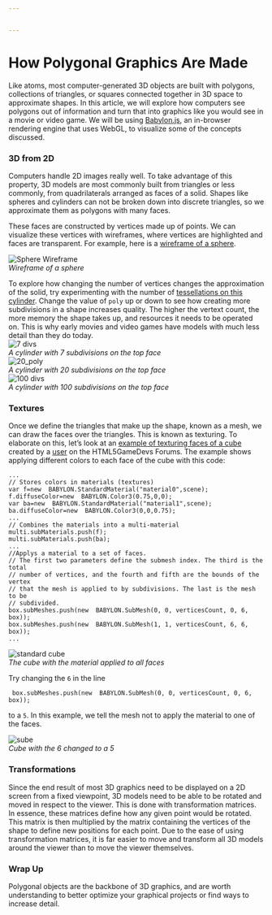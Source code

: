 ```yaml
---


---
```


<h1 id="how-polygonal-graphics-are-made">How Polygonal Graphics Are Made</h1>
<p>Like atoms, most computer-generated 3D objects are built with polygons, collections of triangles, or squares connected together in 3D space to approximate shapes. In this article, we will explore how computers see polygons out of information and turn that into graphics like you would see in a movie or video game. We will be using <a href="https://www.babylonjs.com/">Babylon.js</a>, an in-browser rendering engine that uses WebGL, to visualize some of the concepts discussed.</p>
<h3 id="d-from-2d">3D from 2D</h3>
<p>Computers handle 2D images really well. To take advantage of this property, 3D models are most commonly built from triangles or less commonly, from quadrilaterals arranged as faces of a solid. Shapes like spheres and cylinders can not be broken down into discrete triangles, so we approximate them as polygons with many faces.</p>
<p>These faces are constructed by vertices made up of points. We can visualize these vertices with wireframes, where vertices are highlighted and faces are transparent. For example, here is a <a href="https://playground.babylonjs.com/#T4TNWL">wireframe of a sphere</a>.</p>
<p><img src="https://i.imgur.com/gUnhTu4.png" alt="Sphere Wireframe"><br>
<em>Wireframe of a sphere</em></p>
<p>To explore how changing the number of vertices changes the approximation of the solid, try experimenting with the number of <a href="https://playground.babylonjs.com/#VR8AHB">tessellations on this cylinder</a>. Change the value of <code>poly</code> up or down to see how creating more subdivisions in a shape increases quality. The higher the vertext count, the more memory the shape takes up, and resources it needs to be operated on. This is why early movies and video games have models with much less detail than they do today.<br>
<img src="https://i.imgur.com/ScRkwYv.png" alt="7 divs"><br>
<em>A cylinder with 7 subdivisions on the top face</em><br>
<img src="https://i.imgur.com/jd9XR20.png" alt="20_poly"><br>
<em>A cylinder with 20 subdivisions on the top face</em><br>
<img src="https://i.imgur.com/3KZLqAe.png" alt="100 divs"><br>
<em>A cylinder with 100 subdivisions on the top face</em></p>
<h3 id="textures">Textures</h3>
<p>Once we define the triangles that make up the shape, known as a mesh, we can draw the faces over the triangles. This is known as texturing. To elaborate on this, let’s look at an <a href="https://playground.babylonjs.com/#T40FK#128">example of texturing faces of a cube</a> created by a <a href="https://www.html5gamedevs.com/topic/12392-having-different-textures-for-each-face-on-a-cube/">user</a> on the HTML5GameDevs Forums. The example shows applying different colors to each face of the cube with this code:</p>
<pre class=" language-javascript"><code class="prism  language-javascript"><span class="token operator">...</span>
<span class="token comment">// Stores colors in materials (textures)</span>
<span class="token keyword">var</span> f<span class="token operator">=</span><span class="token keyword">new</span>  <span class="token class-name">BABYLON<span class="token punctuation">.</span>StandardMaterial</span><span class="token punctuation">(</span><span class="token string">"material0"</span><span class="token punctuation">,</span>scene<span class="token punctuation">)</span><span class="token punctuation">;</span>
f<span class="token punctuation">.</span>diffuseColor<span class="token operator">=</span><span class="token keyword">new</span>  <span class="token class-name">BABYLON<span class="token punctuation">.</span>Color3</span><span class="token punctuation">(</span><span class="token number">0.75</span><span class="token punctuation">,</span><span class="token number">0</span><span class="token punctuation">,</span><span class="token number">0</span><span class="token punctuation">)</span><span class="token punctuation">;</span>
<span class="token keyword">var</span> ba<span class="token operator">=</span><span class="token keyword">new</span>  <span class="token class-name">BABYLON<span class="token punctuation">.</span>StandardMaterial</span><span class="token punctuation">(</span><span class="token string">"material1"</span><span class="token punctuation">,</span>scene<span class="token punctuation">)</span><span class="token punctuation">;</span>
ba<span class="token punctuation">.</span>diffuseColor<span class="token operator">=</span><span class="token keyword">new</span>  <span class="token class-name">BABYLON<span class="token punctuation">.</span>Color3</span><span class="token punctuation">(</span><span class="token number">0</span><span class="token punctuation">,</span><span class="token number">0</span><span class="token punctuation">,</span><span class="token number">0.75</span><span class="token punctuation">)</span><span class="token punctuation">;</span>
<span class="token operator">...</span>
<span class="token comment">// Combines the materials into a multi-material</span>
multi<span class="token punctuation">.</span>subMaterials<span class="token punctuation">.</span><span class="token function">push</span><span class="token punctuation">(</span>f<span class="token punctuation">)</span><span class="token punctuation">;</span>
multi<span class="token punctuation">.</span>subMaterials<span class="token punctuation">.</span><span class="token function">push</span><span class="token punctuation">(</span>ba<span class="token punctuation">)</span><span class="token punctuation">;</span>
<span class="token operator">...</span>
<span class="token comment">//Applys a material to a set of faces. </span>
<span class="token comment">// The first two parameters define the submesh index. The third is the total</span>
<span class="token comment">// number of vertices, and the fourth and fifth are the bounds of the vertex </span>
<span class="token comment">// that the mesh is applied to by subdivisions. The last is the mesh to be</span>
<span class="token comment">// subdivided.</span>
box<span class="token punctuation">.</span>subMeshes<span class="token punctuation">.</span><span class="token function">push</span><span class="token punctuation">(</span><span class="token keyword">new</span>  <span class="token class-name">BABYLON<span class="token punctuation">.</span>SubMesh</span><span class="token punctuation">(</span><span class="token number">0</span><span class="token punctuation">,</span> <span class="token number">0</span><span class="token punctuation">,</span> verticesCount<span class="token punctuation">,</span> <span class="token number">0</span><span class="token punctuation">,</span> <span class="token number">6</span><span class="token punctuation">,</span> box<span class="token punctuation">)</span><span class="token punctuation">)</span><span class="token punctuation">;</span>
box<span class="token punctuation">.</span>subMeshes<span class="token punctuation">.</span><span class="token function">push</span><span class="token punctuation">(</span><span class="token keyword">new</span>  <span class="token class-name">BABYLON<span class="token punctuation">.</span>SubMesh</span><span class="token punctuation">(</span><span class="token number">1</span><span class="token punctuation">,</span> <span class="token number">1</span><span class="token punctuation">,</span> verticesCount<span class="token punctuation">,</span> <span class="token number">6</span><span class="token punctuation">,</span> <span class="token number">6</span><span class="token punctuation">,</span> box<span class="token punctuation">)</span><span class="token punctuation">)</span><span class="token punctuation">;</span>
<span class="token operator">...</span>
</code></pre>
<p><img src="https://i.imgur.com/r7p2oYC.png" alt="standard cube"><br>
<em>The cube with the material applied to all faces</em></p>
<p>Try changing the <code>6</code> in the line</p>
<pre class=" language-javascript"><code class="prism  language-javascript"> box<span class="token punctuation">.</span>subMeshes<span class="token punctuation">.</span><span class="token function">push</span><span class="token punctuation">(</span><span class="token keyword">new</span>  <span class="token class-name">BABYLON<span class="token punctuation">.</span>SubMesh</span><span class="token punctuation">(</span><span class="token number">0</span><span class="token punctuation">,</span> <span class="token number">0</span><span class="token punctuation">,</span> verticesCount<span class="token punctuation">,</span> <span class="token number">0</span><span class="token punctuation">,</span> <span class="token number">6</span><span class="token punctuation">,</span> box<span class="token punctuation">)</span><span class="token punctuation">)</span><span class="token punctuation">;</span>
</code></pre>
<p>to a <code>5</code>. In this example, we tell the mesh not to apply the material to one of the faces.</p>
<p><img src="https://i.imgur.com/zj1ZdBG.png" alt="sube"><br>
<em>Cube with the 6 changed to a 5</em></p>
<h3 id="transformations">Transformations</h3>
<p>Since the end result of most 3D graphics need to be displayed on a 2D screen from a fixed viewpoint, 3D models need to be able to be rotated and moved in respect to the viewer. This is done with transformation matrices. In essence, these matrices define how any given point would be rotated. This matrix is then multiplied by the matrix containing the vertices of the shape to define new positions for each point. Due to the ease of using transformation matrices, it is far easier to move and transform all 3D models around the viewer than to move the viewer themselves.</p>
<h3 id="wrap-up">Wrap Up</h3>
<p>Polygonal objects are the backbone of 3D graphics, and are worth understanding to better optimize your graphical projects or find ways to increase detail.</p>

